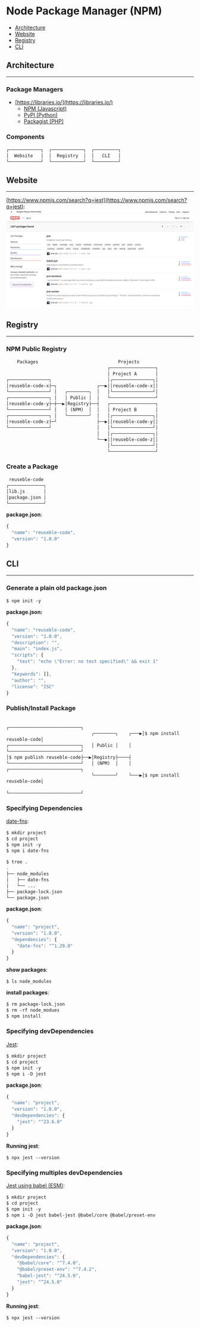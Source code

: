 # Node Package Manager (NPM)

- [Architecture](#architecture)
- [Website](#website)
- [Registry](#registry)
- [CLI](#cli)

## Architecture

---

### Package Managers

- [https://libraries.io/](https://libraries.io/)
  - [NPM (Javascript)](https://www.npmjs.com/)
  - [PyPI (Python)](https://pypi.org/)
  - [Packagist (PHP)](https://packagist.org/)

### Components

```
┌────────────┐  ┌────────────┐  ┌─────────┐
│  Website   │  │  Registry  │  │   CLI   │
└────────────┘  └────────────┘  └─────────┘
```

## Website

---

[https://www.npmjs.com/search?q=jest](https://www.npmjs.com/search?q=jest):
![](assets/npm-search.png)

## Registry

---

### NPM Public Registry

```
    Packages                              Projects
                                      ┌─────────────────┐
                                      │ Project A       │
┌───────────────┐                     │┌───────────────┐│
│reuseble-code-x├─┐               ┌──▶││reuseble-code-x││
└───────────────┘ │   ╭────────╮  │   │└───────────────┘│
┌───────────────┐ │   │ Public │  │   └─────────────────┘
│reuseble-code-y├─┼──▶│Registry├──┤   ┌─────────────────┐
└───────────────┘ │   │ (NPM)  │  │   │ Project B       │
┌───────────────┐ │   ╰────────╯  │   │┌───────────────┐│
│reuseble-code-z├─┘               ├──▶││reuseble-code-y││
└───────────────┘                 │   │└───────────────┘│
                                  │   │┌───────────────┐│
                                  └──▶││reuseble-code-z││
                                      │└───────────────┘│
                                      └─────────────────┘
```

### Create a Package

```
 reuseble-code
┌─────────────┐
│lib.js       │
│package.json │
└─────────────┘
```

**package.json**:

```js
{
  "name": "reuseble-code",
  "version": "1.0.0"
}
```

## CLI

---

### Generate a plain old package.json

```
$ npm init -y
```

**package.json:**

```js
{
  "name": "reuseble-code",
  "version": "1.0.0",
  "description": "",
  "main": "index.js",
  "scripts": {
    "test": "echo \"Error: no test specified\" && exit 1"
  },
  "keywords": [],
  "author": "",
  "license": "ISC"
}
```

### Publish/Install Package

```
                                                   ┌───────────────────────────┐
                                ╭────────╮    ┌───▶│$ npm install reuseble-code│
┌───────────────────────────┐   │ Public │    │    └───────────────────────────┘
│$ npm publish reuseble-code├──▶│Registry├────┤
└───────────────────────────┘   │ (NPM)  │    │    ┌───────────────────────────┐
                                ╰────────╯    └───▶│$ npm install reuseble-code│
                                                   └───────────────────────────┘
```

### Specifying Dependencies

[date-fns](https://date-fns.org):

```
$ mkdir project
$ cd project
$ npm init -y
$ npm i date-fns
```

```
$ tree .
.
├── node_modules
│   ├── date-fns
│   └── ...
├── package-lock.json
└── package.json
```

**package.json**:

```js
{
  "name": "project",
  "version": "1.0.0",
  "dependencies": {
    "date-fns": "^1.29.0"
  }
}
```

**show packages**:

```
$ ls node_modules
```

**install packages**:

```
$ rm package-lock.json
$ rm -rf node_modues
$ npm install
```

### Specifying devDependencies

[Jest](https://jestjs.io/en):

```
$ mkdir project
$ cd project
$ npm init -y
$ npm i -D jest
```

**package.json**:

```js
{
  "name": "project",
  "version": "1.0.0",
  "devDependencies": {
    "jest": "^23.6.0"
  }
}
```

**Running jest**:

```
$ npx jest --version
```

### Specifying multiples devDependencies

[Jest using babel (ESM)](https://jestjs.io/docs/en/getting-started#using-babel):

```
$ mkdir project
$ cd project
$ npm init -y
$ npm i -D jest babel-jest @babel/core @babel/preset-env
```

**package.json**:

```js
{
  "name": "project",
  "version": "1.0.0",
  "devDependencies": {
    "@babel/core": "^7.4.0",
    "@babel/preset-env": "^7.4.2",
    "babel-jest": "^24.5.0",
    "jest": "^24.5.0"
  }
}
```

**Running jest**:

```
$ npx jest --version
```
